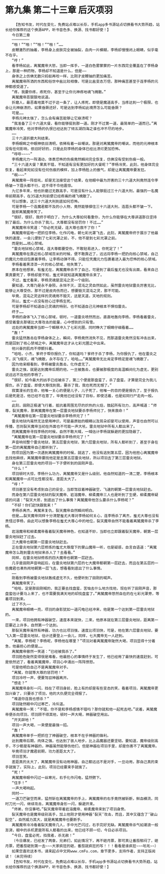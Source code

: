 # 第九集 第二十三章 后灭项羽
        【告知书友，时代在变化，免费站点难以长存，手机app多书源站点切换看书大势所趋，站长给你推荐的这个换源APP，听书音色多、换源、找书都好使！】
       今日第二章
       ————————
       “啪！”“啪！”“啪！”“啪！”……
       皮鞭激烈的抽着，李杨身上皮肤完全被抽裂，血肉一片模糊，李杨却慢慢闭上眼睛，似乎毫不在乎。
       “哼！”
       看李杨如此，离檒魔帝大怒，当即一挥手，一道白色雾蒙蒙的一片东西完全覆盖在了李杨身上，那是一种药物，李杨却不知道是什么，但是——
       身体之上仿佛无数只蚂蚁再咬一样，比刚才皮鞭抽的更加痛苦。
       离檒魔帝所洒的东西和俗世中盐比较相像，可是比盐变态万倍，那种痛苦甚至于连李杨的元神都感受道了。
       “疼，我要你疼，疼死你，甚至于让你元神疼地魂飞魄散。”
       离檒魔帝恶狠狠地说道。
       折磨人，最恶毒地莫不过于这一条了，让人疼死，即使是魔道高手，当疼达到一个极限，也会让元神崩溃的，如果昏厥还好，可是达到李杨如此境界怎么可能昏厥？
       可是……
       李杨元神太强了，怎么会有痛苦能够让它崩溃呢？
       “我准备了三十六道大餐，看你能够挺到那一道。刚才不过第一道，最简单的一道而已。”离檒魔帝冷笑，他对李杨的仇恨已经达到了倾五湖四海之谁也冲不尽的地步。
       ……
       三十六道折磨大刑结束。
       李杨眼眸之中眼神依旧清明，依稀有着一丝嘲讽，那是对离檒魔帝的嘲讽，而他的元神根本没有任何影响，依旧好好的，只是此刻李杨的身体已经比溃烂更加恐怖。
       “呼呼~~~~”
       李杨魔元力一阵涌动，体表恐怖的伤痕竟然瞬间完全恢复，仿佛没有受到伤痕一般。
       “三十六道大餐？果真不错，不知道有没有更加好的大餐呢？”李杨冷笑，此刻，他身体完全恢复，看起来宛如没有任何伤痕的模样，加上李杨脸上的傲气，却是让离檒魔帝要发狂。
       “啊~~~”
       离檒魔帝一阵低吼，却是无法接受这个结果，在他眼中最为厉害的三十六道大刑竟然连令李杨皱一下眉头都不行，这不得不令他震惊。
       九亿多年来，他也折磨过无数高手，可是没有什么人能够挺过三十六道大刑，最强的一名魔帝前期高手，在35道大刑前便已经疼痛的魂飞魄散了。
       可以想象，这三十六道大刑到底如何恐怖。
       可是李杨一个连魔君都不及的小人物，竟然能够撑住三十六道大刑，连眉头都不皱一下。
       旋即离檒魔帝笑了。
       “很好，很好，我终于明白了，为什么大尊如何看重你，为什么你能够在大尊讲道那日坚持到了最后，为什么你杀了我儿，大尊都没有惩罚你！不过……”
       离檒魔帝冷笑道：“你必死无疑，连大尊也救不了你！”
       离檒魔帝猛地一把抓住李杨，化作闪电，朝七彩光罩飞去，此刻，离檒魔帝终于展示了他最快的速度，一会儿便到了七彩光罩之前，不，他不是到七彩光罩之前。
       而是到……核心禁域。
       “雷炎地狱核心禁域，连大尊都要受伤，不敢轻易进入，你死定了！”
       离檒魔帝在靠近核心禁域百米的时候，便不敢靠近了，远远将李杨一把扔向核心禁域，自己的魔元力依旧包裹着李杨，让李杨动弹不得。只能任凭魔元力包裹着进入最为恐怖的核心禁域。
       李杨看着黑漆漆一片的核心禁域，他失策了。
       原本在他想来，有蚩尤在，离檒魔帝杀不了自己，可是到了最后蚩尤也没有出面，看来自己果真要死了，李杨却是不知，蚩尤早就知道离檒魔帝杀来了。
       不过，蚩尤看来，李杨灵魂是混沌之灵一个级别。
       要知道，大尊乃是永不身陨，永恒不灭，混沌之灵自然如此，虽然雷炎地狱雷炎厉害无比，能够让大尊受伤，那不过是皮肉伤而已，想要毁灭混沌之灵，那不可能。
       毕竟，混沌之灵这样的灵魂用不毁灭，这是天道，天地的规则。
       所以，蚩尤一点没有担心过李杨生死。
       可是李杨却不知道自己灵魂的特别，也不知道自己元神根本不惧怕雷炎。
       终于……
       李杨的身体飞入了核心禁域，顿时，一道雷炎喷然而出，直直地轰向李杨，李杨看着雷炎，感受着雷炎那堪比大尊攻击的能量，心中想到的只有雪。
       远处的离檒魔帝当即一个瞬移冲入了七彩光圈，同时睁大了眼睛仔细看着……
       “轰！”
       雷炎猛然轰击在李杨身体之上，瞬间，李杨竟然消失不见，而那道雷炎竟然没有冲击出来，而是回到了核心禁域之中，离檒魔帝这才从七彩光圈之中出来。
       他兴奋的肌肉不停颤抖着。
       “哈哈，小杰，爹终于帮你报仇了，你知道吗？爹终于杀了李杨，为你报仇了，他在雷炎之下，灰飞烟灭，魂飞魄散，永不存在了。哈哈……”离檒魔帝无比肯定李杨定是魂飞魄散了。
       因为他亲眼看到，李杨被雷炎轰击，化作虚无了。
       雷炎之强，就是达到魔帝后期的他，一旦被轰击，也要被那极度的高温瞬间化为虚无，更别说远远不及他的李杨了。
       “很好，如今最大的凶手已经被杀了，第二个便是那盘蛮了，杀了盘蛮，才算是完全为我儿报仇，杀了盘蛮，即使大尊找到我，要杀了我，我也死而无憾了。”
       寂寞漫长的生命，他唯一关心的便是儿子，儿子死了，他唯一的目的便是报仇了，至于报仇后是死是活，他已经不在意了，毕竟他已经没有了目标，即使活着，也是如同行尸走肉一般。
       ……
       此刻，田刚正极速飞行着，抵抗着周围无尽的炽热的火焰，鼓起所有功力，高声喊道：“师尊，裂天魔帝，那离檒魔帝在第一层雷炎地狱要杀李杨师兄了，快来救命！”
       “离檒魔帝在第一层雷炎地狱要杀李杨师兄了！”
       雷炎地狱内虽然无法使用神识，可是最原始的眼睛以及耳朵却是可以使用，声音也自然可以传播，否则裂天魔帝当初在外面也不可能一声大吼，雷炎地狱中所有人都出来了。
       而离檒魔帝寻找李杨的时候，自然不敢大喊，一喊估计李杨就躲避的更加隐蔽了。
       “离檒魔帝在第一层雷炎地狱要杀李杨师兄了！”
       声音响彻整个雷炎地狱，第五层雷炎地狱，第六层雷炎地狱，所有人都听到了，甚至于身在第一层的离檒魔帝自己都听到了。
       而项羽因为第一次遇到离檒魔帝的时候，就逃了，他没有逃到第五层，因为他担心离檒魔帝去找他麻烦，离檒魔帝要找他定是去第五层雷炎地狱，所以项羽去了第三层雷炎地狱。
       身在第三层雷炎地的项羽一下子便听到的田刚声音。
       “什么！”
       项羽顿时大惊，李杨什么功力，离檒魔帝又是什么级别，他自然知道的一清二楚，李杨根本和离檒魔帝一点可比性都没有，差距太大了。
       “呼！”
       项羽甚至没有考虑到自己的安全，当即驾驭着神器破空，飞速的朝第一层雷炎地狱赶去。
       而身在第六层雷炎地狱的裂天魔帝、岩溶魔帝、柳柔魔帝三人也是听到了生硬，柳柔魔帝疑惑的问道：“裂天大哥，到底出了什么事情？离檒魔帝他怎么要杀什么李杨呢？”
       “不好！你们赶快跟我来！”
       李杨杀离杰，离檒来复仇，裂天魔帝自然瞬间明白。
       但是……裂天魔帝同样十分清楚蚩尤大尊对李杨如何关心，连李杨杀了离杰，蚩尤大尊也没有责怪过李杨，由此可以想象李杨在蚩尤大尊心中的地位，裂天魔帝自然不能看着离檒魔帝杀了李杨。
       岩溶魔帝和柳柔魔帝看着裂天魔帝神色，也知道不妙，当即也立即跟着裂天魔帝，朝第一层雷炎地狱赶了过去。
       三大魔帝也朝第一层雷炎地狱赶去。
       正在雷炎地狱第六层修炼的蚩尤大尊麾下的蒙山魔帝一听，也是疑惑，自言自语道：“离檒魔帝怎么跑到雷炎地狱来杀人了？去看看。”
       同样，在雷炎地狱修炼的四大魔帝也朝第一层赶去。
       几乎是田刚声音响起后，在雷炎地狱第六层的七大魔帝都朝第一层赶去，而且在第五层的一些魔君也凑热闹地朝第一层飞去，想看看到底出了什么事情。
       ……
       刚看到李杨被雷炎地狱轰成虚无不久，他便听到了田刚的喊声。
       离檒魔帝笑了。
       “哈哈，定是那田刚喊的，我正要去找盘蛮，苦恼去什么地方找他，现在听了田刚声音，那盘蛮估计要马上来了，也不需要我满天地的却找盘蛮了。”离檒魔帝悠然自在的在七彩光罩旁，等着项羽到来。
       过了不久——
       离檒魔帝眼睛一亮，项羽的身影犹如一道闪电已经冲来，他是第一个达到第一层雷炎地狱的。
       一来，项羽他拥有神器破空，速度本来就快，二来，他原本就在第三层雷炎地狱，距离第一层要近上许多，自然第一个达到。
       那裂天魔帝虽然有神器，功力也比项羽强，速度比项羽快，可是，他在第六层雷炎地狱，要飞入第一层雷炎地狱，估计还要登上一会儿，同样，七大魔帝无一人赶到。
       “离檒，李杨呢？李杨呢，李杨他在哪里？”项羽对着离檒魔帝陡然大喝，项羽显得十分着急，他最担心的便是……
       离檒魔帝傲然一笑道：“已经被我杀了。”
       项羽脸色陡然变得很是难看，他最担心的事情终于发生了，他已经用了最快的速度赶到，可是依然迟了，看着离檒魔帝，项羽心中涌出一阵阵愤怒。
       可是他明白自己不是离檒魔帝对手。
       “离檒，你就等大尊的惩罚吧！”
       项羽冷哼一声，便要驾驭神器离开。
       “想走？”
       离檒魔帝身形一闪，挡在了项羽身前，脸上有的却是有些变态的笑，看着项羽，离檒魔帝更加兴奋了，只要杀了项羽，他的大仇便完全得报了。
       “难道你连我也想杀？”
       项羽陡然眼中闪过寒芒，冷斥道。
       离檒魔帝一笑：“不错，你不是和李杨感情不错吗？那你就和他一起死去吧。”说着，离檒魔帝便杀向项羽，项羽顾不得其他，顿时一声大喝，神器破空用出。
       “开天辟地！”
       项羽一声大喝，一来便是最强一招。
       “轰！”
       离檒魔帝单手一把抓住了神器破空，根本不在乎神器的锋利。
       达到魔帝后期，肉体之强，也达到了骇人地步，比上品魔器还要坚韧。要知道，魔帝级别高手，不少都是有神器的，神器虽然能够伤他们，但是神器在项羽手里，却是伤害不了离檒魔帝。
       毕竟项羽才魔君前期，功力差距太大了。
       项羽苦笑。
       差距真的太大了，离檒魔帝没有动用神器，自己都远远不是对手，一旦动用，那自己真的束手就擒了。实际上，此刻，项羽已经要束手就擒了。
       “死！”
       离檒魔帝眼中闪过一丝寒光，右手化作闪电，猛然劈下。
       “住手！”
       一声大喝响起。
       同时——
       一道刀芒破空而来，猛然斩在离檒魔帝的手上，离檒魔帝的右手竟然被斩断，鲜血横流，同时刀光一闪，继续攻击，离檒魔帝身形一闪，躲避开来。
       “师弟，你没事吧。”裂天魔帝带着岩溶魔帝、柳柔魔帝来到了项羽身旁。
       裂天魔帝也是魔帝级别高手，加上他刚才使用神器‘裂天’攻击，而且，其中又蕴含了‘破山裂空’，自然威力其大，就是离檒魔帝也要断手。
       离檒魔帝冷冷看着裂天魔帝几人，手中光芒闪过，右手完好无缺。离檒魔帝杀气如潮浪一般澎湃，眼中的杀机更是所有人都看的出来，他已经不顾一切，今日必杀项羽。
       “今日，盘蛮必死，挡我者，杀无赦！”
       （今日爆发，已经发了两章，兄弟们，如此情况下，再不砸月票，那可真让番茄郁闷了，砸月票，把番茄砸到第一去~~~大家疯狂的砸，番茄就疯狂的写！！！看看是谁疯狂~~~吼吼~~）
       如果您喜欢这本书，请来起点中文网www.cmFu.com，章节更多，支持作者，支持正版阅读！（未完待续）
       【告知书友，时代在变化，免费站点难以长存，手机app多书源站点切换看书大势所趋，站长给你推荐的这个换源APP，听书音色多、换源、找书都好使！】